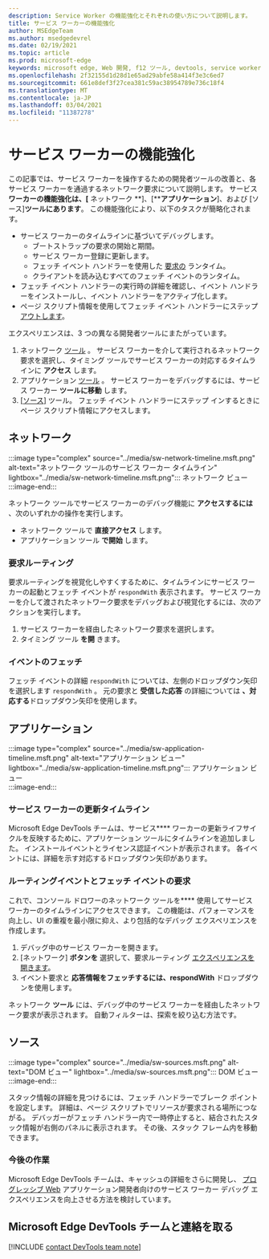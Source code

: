 ```yaml
---
description: Service Worker の機能強化とそれぞれの使い方について説明します。
title: サービス ワーカーの機能強化
author: MSEdgeTeam
ms.author: msedgedevrel
ms.date: 02/19/2021
ms.topic: article
ms.prod: microsoft-edge
keywords: microsoft edge, Web 開発, f12 ツール, devtools, service worker, PWA
ms.openlocfilehash: 2f32155d1d28d1e65ad29abfe58a414f3e3c6ed7
ms.sourcegitcommit: 661e8def3f27cea381c59ac38954789e736c18f4
ms.translationtype: MT
ms.contentlocale: ja-JP
ms.lasthandoff: 03/04/2021
ms.locfileid: "11387278"
---
```

# <a name="service-worker-improvements"></a>サービス ワーカーの機能強化  

この記事では、サービス ワーカーを操作するための開発者ツールの改善[][MdnServiceWorkerApi]と、各サービス ワーカーを通過するネットワーク要求について説明します。  サービス**ワーカーの機能強化は、[** ネットワーク **]、[****アプリケーション**]、および [ソース]**ツールにあります**。  この機能強化により、以下のタスクが簡略化されます。  

*   サービス ワーカーのタイムラインに基づいてデバッグします。  
    *   ブートストラップの要求の開始と期間。  
    *   サービス ワーカー登録に更新します。  
    *   フェッチ イベント ハンドラーを使用した [要求の][MdnFetchEvent] ランタイム。  
    *   クライアントを読み込むすべてのフェッチ イベントのランタイム。  
*   フェッチ イベント ハンドラーの実行時の詳細を確認し、イベント ハンドラーをインストールし、イベント ハンドラーをアクティブ化します。  
*   ページ スクリプト情報を使用してフェッチ イベント ハンドラーにステップ [アウトします](#sources)。  
    
エクスペリエンスは、3 つの異なる開発者ツールにまたがっています。  

1.  ネットワーク [ツール](#network) 。  サービス ワーカーを介して実行されるネットワーク要求を選択し、タイミング ツールでサービス ワーカーの対応するタイムラインに **アクセス** します。  
1.  アプリケーション [ツール](#application) 。  サービス ワーカーをデバッグするには、サービス ワーカー **ツールに移動** します。  
1.  [ [ソース]](#sources) ツール。  フェッチ イベント ハンドラーにステップ インするときにページ スクリプト情報にアクセスします。  
    
## <a name="network"></a>ネットワーク  

:::image type="complex" source="../media/sw-network-timeline.msft.png" alt-text="ネットワーク ツールのサービス ワーカー タイムライン" lightbox="../media/sw-network-timeline.msft.png":::
   ネットワーク ビュー  
:::image-end:::  

ネットワーク ツールでサービス ワーカーのデバッグ機能に **アクセスするには** 、次のいずれかの操作を実行します。  

*   ネットワーク ツールで **直接アクセス** します。  
*   アプリケーション ツール **で開始** します。  
    
### <a name="request-routing"></a>要求ルーティング  

要求ルーティングを視覚化しやすくするために、タイムラインにサービス ワーカーの起動とフェッチ イベントが `respondWith` 表示されます。  サービス ワーカーを介して渡されたネットワーク要求をデバッグおよび視覚化するには、次のアクションを実行します。  

1.  サービス ワーカーを経由したネットワーク要求を選択します。  
1.  タイミング ツール **を開** きます。  
    
### <a name="fetch-events"></a>イベントのフェッチ  

フェッチ イベントの詳細 `respondWith` については、左側のドロップダウン矢印を選択します `respondWith` 。  元の要求と **受信した応答** の詳細については **、対応する**ドロップダウン矢印を使用します。  

## <a name="application"></a>アプリケーション  

:::image type="complex" source="../media/sw-application-timeline.msft.png" alt-text="アプリケーション ビュー" lightbox="../media/sw-application-timeline.msft.png":::
   アプリケーション ビュー  
:::image-end:::  

### <a name="service-worker-update-timeline"></a>サービス ワーカーの更新タイムライン  

Microsoft Edge DevTools チームは、サービス**** ワーカーの更新ライフサイクルを反映するために、アプリケーション ツールにタイムラインを追加しました。  インストールイベントとライセンス認証イベントが表示されます。  各イベントには、詳細を示す対応するドロップダウン矢印があります。  

### <a name="request-routing-and-fetch-events"></a>ルーティングイベントとフェッチ イベントの要求  

これで、コンソール ドロワーのネットワーク ツールを**** 使用してサービス ワーカーのタイムラインにアクセスできます。  この機能は、パフォーマンスを向上し、UI の重複を最小限に抑え、より包括的なデバッグ エクスペリエンスを作成します。  

1.  デバッグ中のサービス ワーカーを開きます。  
1.  [ネットワーク] **ボタンを** 選択して、要求ルーティング [エクスペリエンスを開きます](#network)。  
1.  イベント要求と **応答情報をフェッチするには、respondWith** ドロップダウンを使用します。  

ネットワーク **ツール** には、デバッグ中のサービス ワーカーを経由したネットワーク要求が表示されます。  自動フィルターは、探索を絞り込む方法です。

## <a name="sources"></a>ソース  

:::image type="complex" source="../media/sw-sources.msft.png" alt-text="DOM ビュー" lightbox="../media/sw-sources.msft.png":::
   DOM ビュー  
:::image-end:::  

スタック情報の詳細を見つけるには、フェッチ ハンドラーでブレーク ポイントを設定します。  詳細は、ページ スクリプトでリソースが要求される場所につながる。  デバッガーがフェッチ ハンドラー内で一時停止すると、結合されたスタック情報が右側のパネルに表示されます。  その後、スタック フレーム内を移動できます。  

### <a name="future-work"></a>今後の作業  

Microsoft Edge DevTools チームは、キャッシュの詳細をさらに開発し、 [プログレッシブ Web][MdnProgressiveWebApps] アプリケーション開発者向けのサービス ワーカー デバッグ エクスペリエンスを向上させる方法を検討しています。  

## <a name="getting-in-touch-with-the-microsoft-edge-devtools-team"></a>Microsoft Edge DevTools チームと連絡を取る  

[!INCLUDE [contact DevTools team note](../includes/contact-devtools-team-note.md)]  

<!-- links -->  

[MdnFetchEvent]: https://developer.mozilla.org/docs/Web/API/FetchEvent "FetchEvent |MDN"  
[MdnProgressiveWebApps]: https://developer.mozilla.org/docs/Web/Progressive_web_apps "プログレッシブ Web アプリ (PWAs) |MDN"  
[MdnServiceWorkerApi]: https://developer.mozilla.org/docs/Web/API/Service_Worker_API "Service Worker API |MDN"  
